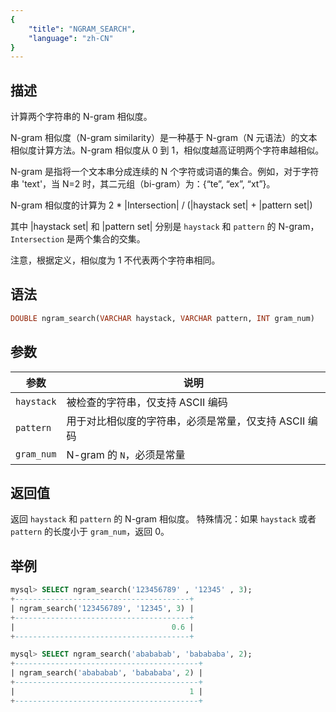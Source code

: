 ```yaml
---
{
    "title": "NGRAM_SEARCH",
    "language": "zh-CN"
}
---
```


<!-- 
Licensed to the Apache Software Foundation (ASF) under one
or more contributor license agreements.  See the NOTICE file
distributed with this work for additional information
regarding copyright ownership.  The ASF licenses this file
to you under the Apache License, Version 2.0 (the
"License"); you may not use this file except in compliance
with the License.  You may obtain a copy of the License at

  http://www.apache.org/licenses/LICENSE-2.0

Unless required by applicable law or agreed to in writing,
software distributed under the License is distributed on an
"AS IS" BASIS, WITHOUT WARRANTIES OR CONDITIONS OF ANY
KIND, either express or implied.  See the License for the
specific language governing permissions and limitations
under the License.
-->

## 描述

计算两个字符串的 N-gram 相似度。

N-gram 相似度（N-gram similarity）是一种基于 N-gram（N 元语法）的文本相似度计算方法。N-gram 相似度从 0 到 1，相似度越高证明两个字符串越相似。

N-gram 是指将一个文本串分成连续的 N 个字符或词语的集合。例如，对于字符串 'text'，当 N=2 时，其二元组（bi-gram）为：{“te”, “ex”, “xt”}。

N-gram 相似度的计算为 2 * |Intersection| / (|haystack set| + |pattern set|)

其中 |haystack set| 和 |pattern set| 分别是 `haystack` 和 `pattern` 的 N-gram，`Intersection` 是两个集合的交集。

注意，根据定义，相似度为 1 不代表两个字符串相同。


## 语法

```sql
DOUBLE ngram_search(VARCHAR haystack, VARCHAR pattern, INT gram_num)
```


## 参数

| 参数 | 说明 |
| -- | -- |
| `haystack` | 被检查的字符串，仅支持 ASCII 编码 |
| `pattern`  | 用于对比相似度的字符串，必须是常量，仅支持 ASCII 编码 |
| `gram_num` | N-gram 的 `N`，必须是常量 |


## 返回值

返回 `haystack` 和 `pattern` 的 N-gram 相似度。
特殊情况：如果 `haystack` 或者 `pattern` 的长度小于 `gram_num`，返回 0。


## 举例

```sql
mysql> SELECT ngram_search('123456789' , '12345' , 3);
+---------------------------------------+
| ngram_search('123456789', '12345', 3) |
+---------------------------------------+
|                                   0.6 |
+---------------------------------------+

mysql> SELECT ngram_search('abababab', 'babababa', 2);
+-----------------------------------------+
| ngram_search('abababab', 'babababa', 2) |
+-----------------------------------------+
|                                       1 |
+-----------------------------------------+
```

